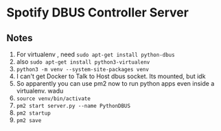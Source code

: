 # Spotify DBUS Controller Server

## Notes

1. For virtualenv , need `sudo apt-get install python-dbus`
2. also `sudo apt-get install python3-virtualenv`
3. `python3 -m venv --system-site-packages venv`
4. I can't get Docker to Talk to Host dbus socket. Its mounted, but idk
5. So apparently you can use pm2 now to run python apps even inside a virtualenv. wadu
6. `source venv/bin/activate`
7. `pm2 start server.py --name PythonDBUS`
8. `pm2 startup`
9. `pm2 save`